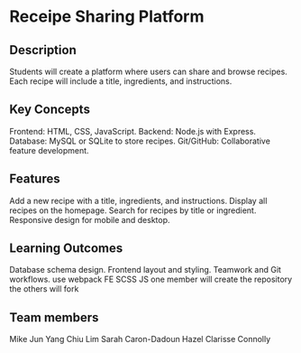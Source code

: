 # Receipe Sharing Platform

## Description

Students will create a platform where users can share and browse recipes. Each recipe will include a title, ingredients, and instructions.

## Key Concepts

Frontend: HTML, CSS, JavaScript.
Backend: Node.js with Express.
Database: MySQL or SQLite to store recipes.
Git/GitHub: Collaborative feature development.

## Features

Add a new recipe with a title, ingredients, and instructions.
Display all recipes on the homepage.
Search for recipes by title or ingredient.
Responsive design for mobile and desktop.

## Learning Outcomes

Database schema design.
Frontend layout and styling.
Teamwork and Git workflows.
use webpack FE SCSS JS
one member will create the repository the others will fork

## Team members

Mike Jun Yang Chiu Lim
Sarah Caron-Dadoun
Hazel Clarisse Connolly
